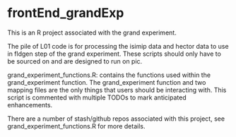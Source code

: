 # frontEnd_grandExp

This is an R project associated with the grand experiment. 

The pile of L01 code is for processing the isimip data and hector data to use in fldgen step of the grand experiment. These scripts should only have to be sourced on and are designed to run on pic. 

grand_experiment_functions.R: contains the functions used within the grand_experiment function. The grand_experiment function and two mapping files are the only things that users should be interacting with. This script is commented with multiple TODOs to mark anticipated enhancements.

There are a number of stash/github repos associated with this project, see grand_experiment_functions.R for more details. 
